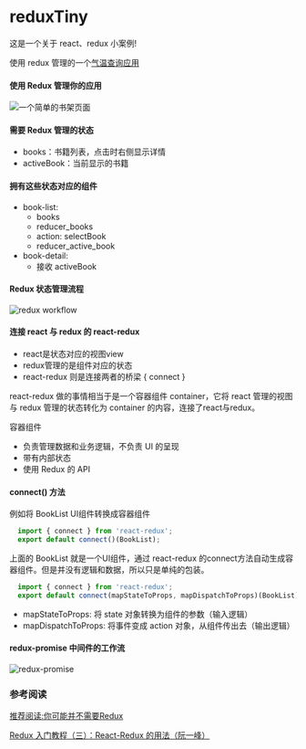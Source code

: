 # reduxTiny

这是一个关于 react、redux 小案例!

使用 redux 管理的一个[气温查询应用](https://giihub.com/Yevvb/weather)

#### 使用 Redux 管理你的应用

![一个简单的书架页面](http://7xt64j.com1.z0.glb.clouddn.com/simplebooklist.jpg)

#### 需要 Redux 管理的状态

 - books：书籍列表，点击时右侧显示详情
 - activeBook：当前显示的书籍

#### 拥有这些状态对应的组件

 - book-list:
   - books
   - reducer_books
   - action: selectBook
   - reducer_active_book
 - book-detail: 
   - 接收 activeBook

#### Redux 状态管理流程

![redux workflow](http://7xt64j.com1.z0.glb.clouddn.com/reactreduxworkflow.png)

#### 连接 react 与 redux 的 react-redux

 - react是状态对应的视图view
 - redux管理的是组件对应的状态
 - react-redux 则是连接两者的桥梁 { connect }

react-redux 做的事情相当于是一个容器组件 container，它将 react 管理的视图与 redux 管理的状态转化为 container 的内容，连接了react与redux。

容器组件
 - 负责管理数据和业务逻辑，不负责 UI 的呈现
 - 带有内部状态
 - 使用 Redux 的 API

#### connect() 方法

例如将 BookList UI组件转换成容器组件

```javascript
  import { connect } from 'react-redux';
  export default connect()(BookList);
```

上面的 BookList 就是一个UI组件，通过 react-redux 的connect方法自动生成容器组件。但是并没有逻辑和数据，所以只是单纯的包装。

```javascript
  import { connect } from 'react-redux';
  export default connect(mapStateToProps, mapDispatchToProps)(BookList);
```

 - mapStateToProps: 将 state 对象转换为组件的参数（输入逻辑）
 - mapDispatchToProps: 将事件变成 action 对象，从组件传出去（输出逻辑）

#### redux-promise 中间件的工作流

![redux-promise](http://7xt64j.com1.z0.glb.clouddn.com/reduxpromisemiddleware.jpg)

### 参考阅读

[推荐阅读:你可能并不需要Redux](https://medium.com/@dan_abramov/you-might-not-need-redux-be46360cf367)

[Redux 入门教程（三）：React-Redux 的用法（阮一峰）](http://www.ruanyifeng.com/blog/2016/09/redux_tutorial_part_three_react-redux.html)
